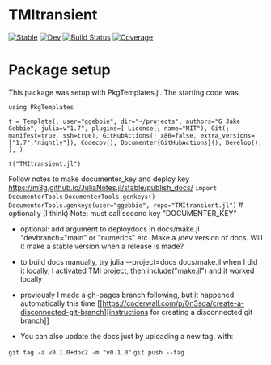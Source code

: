 # TMItransient

[![Stable](https://img.shields.io/badge/docs-stable-blue.svg)](https://ggebbie.github.io/TMItransient.jl/stable)
[![Dev](https://img.shields.io/badge/docs-dev-blue.svg)](https://ggebbie.github.io/TMItransient.jl/dev)
[![Build Status](https://github.com/ggebbie/TMItransient.jl/actions/workflows/CI.yml/badge.svg?branch=main)](https://github.com/ggebbie/TMItransient.jl/actions/workflows/CI.yml?query=branch%3Amain)
[![Coverage](https://codecov.io/gh/ggebbie/TMItransient.jl/branch/main/graph/badge.svg)](https://codecov.io/gh/ggebbie/TMItransient.jl)

# Package setup

This package was setup with PkgTemplates.jl. The starting code was

```
using PkgTemplates

t = Template(; user="ggebbie", dir="~/projects", authors="G Jake Gebbie", julia=v"1.7", plugins=[ License(; name="MIT"), Git(; manifest=true, ssh=true), GitHubActions(; x86=false, extra_versions=["1.7","nightly"]), Codecov(), Documenter{GitHubActions}(), Develop(), ], )

t("TMItransient.jl")
```

Follow notes to make documenter_key and deploy key https://m3g.github.io/JuliaNotes.jl/stable/publish_docs/ 
`import DocumenterTools`
`DocumenterTools.genkeys()`
`DocumenterTools.genkeys(user="ggebbie", repo="TMItransient.jl")` # optionally (I think)
Note: must call second key "DOCUMENTER_KEY"

- optional: add argument to deploydocs in docs/make.jl "devbranch="main" or "numerics" etc. Make a /dev version of docs. Will it make a stable version when a release is made?

- to build docs manually, try julia --project=docs docs/make.jl when I did it locally, I activated TMI project, then include("make.jl") and it worked locally

- previously I made a gh-pages branch following, but it happened automatically this time [[https://coderwall.com/p/0n3soa/create-a-disconnected-git-branch][instructions for creating a disconnected git branch]]

- You can also update the docs just by uploading a new tag, with:

`git tag -a v0.1.0+doc2 -m "v0.1.0"`
`git push --tag`
